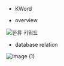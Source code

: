 
* KWord 

* overview

![한류 키워드](https://user-images.githubusercontent.com/43927910/89712356-4e17ea00-d9cb-11ea-858d-17955061f29e.png)

* database relation

![image (1)](https://user-images.githubusercontent.com/43927910/89712372-71db3000-d9cb-11ea-982b-c8e68bc8bce2.png)
